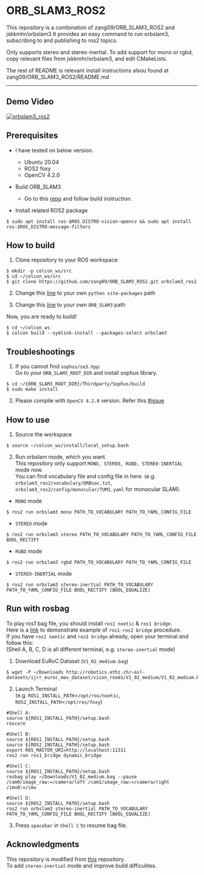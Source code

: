 # ORB_SLAM3_ROS2
This repository is a combination of zang09/ORB_SLAM3_ROS2 and jskkmhr/orbslam3
It provides an easy command to run orbslam3, subscribing to and publishing to ros2 topics.

Only supports stereo and stereo-inertial. To add support for mono or rgbd, copy relevant files from jskkmhr/orbslam3, and edit CMakeLists.

The rest of README is relevant install instructions alsou found at zang09/ORB_SLAM3_ROS2/README.md


---

## Demo Video
[![orbslam3_ros2](https://user-images.githubusercontent.com/31432135/220839530-786b8a28-d5af-4aa5-b4ed-6234c2f4ca33.PNG)](https://www.youtube.com/watch?v=zXeXL8q72lM)

## Prerequisites
- I have tested on below version.
  - Ubuntu 20.04
  - ROS2 foxy
  - OpenCV 4.2.0

- Build ORB_SLAM3
  - Go to this [repo](https://github.com/zang09/ORB-SLAM3-STEREO-FIXED) and follow build instruction.

- Install related ROS2 package
```
$ sudo apt install ros-$ROS_DISTRO-vision-opencv && sudo apt install ros-$ROS_DISTRO-message-filters
```

## How to build
1. Clone repository to your ROS workspace
```
$ mkdir -p colcon_ws/src
$ cd ~/colcon_ws/src
$ git clone https://github.com/zang09/ORB_SLAM3_ROS2.git orbslam3_ros2
```

2. Change this [line](https://github.com/zang09/ORB_SLAM3_ROS2/blob/ee82428ed627922058b93fea1d647725c813584e/CMakeLists.txt#L5) to your own `python site-packages` path

3. Change this [line](https://github.com/zang09/ORB_SLAM3_ROS2/blob/ee82428ed627922058b93fea1d647725c813584e/CMakeModules/FindORB_SLAM3.cmake#L8) to your own `ORB_SLAM3` path

Now, you are ready to build!
```
$ cd ~/colcon_ws
$ colcon build --symlink-install --packages-select orbslam3
```

## Troubleshootings
1. If you cannot find `sophus/se3.hpp`:  
Go to your `ORB_SLAM3_ROOT_DIR` and install sophus library.
```
$ cd ~/{ORB_SLAM3_ROOT_DIR}/Thirdparty/Sophus/build
$ sudo make install
```

2. Please compile with `OpenCV 4.2.0` version.
Refer this [#issue](https://github.com/zang09/ORB_SLAM3_ROS2/issues/2#issuecomment-1251850857)

## How to use
1. Source the workspace  
```
$ source ~/colcon_ws/install/local_setup.bash
```

2. Run orbslam mode, which you want.  
This repository only support `MONO, STEREO, RGBD, STEREO-INERTIAL` mode now.  
You can find vocabulary file and config file in here. (e.g. `orbslam3_ros2/vocabulary/ORBvoc.txt`, `orbslam3_ros2/config/monocular/TUM1.yaml` for monocular SLAM).
  - `MONO` mode  
```
$ ros2 run orbslam3 mono PATH_TO_VOCABULARY PATH_TO_YAML_CONFIG_FILE
```
  - `STEREO` mode  
```
$ ros2 run orbslam3 stereo PATH_TO_VOCABULARY PATH_TO_YAML_CONFIG_FILE BOOL_RECTIFY
```
  - `RGBD` mode  
```
$ ros2 run orbslam3 rgbd PATH_TO_VOCABULARY PATH_TO_YAML_CONFIG_FILE
```
  - `STEREO-INERTIAL` mode  
```
$ ros2 run orbslam3 stereo-inertial PATH_TO_VOCABULARY PATH_TO_YAML_CONFIG_FILE BOOL_RECTIFY [BOOL_EQUALIZE]
```

## Run with rosbag
To play ros1 bag file, you should install `ros1 noetic` & `ros1 bridge`.  
Here is a [link](https://www.theconstructsim.com/ros2-qa-217-how-to-mix-ros1-and-ros2-packages/) to demonstrate example of `ros1-ros2 bridge` procedure.  
If you have `ros1 noetic` and `ros1 bridge` already, open your terminal and follow this:  
(Shell A, B, C, D is all different terminal, e.g. `stereo-inertial` mode)
1. Download EuRoC Dataset (`V1_02_medium.bag`)
```
$ wget -P ~/Downloads http://robotics.ethz.ch/~asl-datasets/ijrr_euroc_mav_dataset/vicon_room1/V1_02_medium/V1_02_medium.bag
```  

2. Launch Terminal  
(e.g. `ROS1_INSTALL_PATH`=`/opt/ros/noetic`, `ROS2_INSTALL_PATH`=`/opt/ros/foxy`)
```
#Shell A:
source ${ROS1_INSTALL_PATH}/setup.bash
roscore

#Shell B:
source ${ROS1_INSTALL_PATH}/setup.bash
source ${ROS2_INSTALL_PATH}/setup.bash
export ROS_MASTER_URI=http://localhost:11311
ros2 run ros1_bridge dynamic_bridge

#Shell C:
source ${ROS1_INSTALL_PATH}/setup.bash
rosbag play ~/Downloads/V1_02_medium.bag --pause /cam0/image_raw:=/camera/left /cam1/image_raw:=/camera/right /imu0:=/imu

#Shell D:
source ${ROS2_INSTALL_PATH}/setup.bash
ros2 run orbslam3 stereo-inertial PATH_TO_VOCABULARY PATH_TO_YAML_CONFIG_FILE BOOL_RECTIFY [BOOL_EQUALIZE]
```

3. Press `spacebar` in `Shell C` to resume bag file.  

## Acknowledgments
This repository is modified from [this](https://github.com/curryc/ros2_orbslam3) repository.  
To add `stereo-inertial` mode and improve build difficulites.
